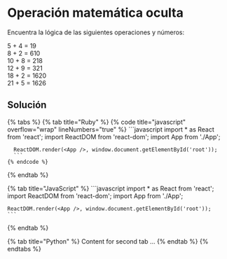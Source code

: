 # Operación matemática oculta

Encuentra la lógica de las siguientes operaciones y números:

5 + 4 = 19  
8 + 2 = 610  
10 + 8 = 218  
12 + 9 = 321  
18 + 2 = 1620  
21 + 5 = 1626  

## Solución

{% tabs %}
  {% tab title="Ruby" %}
    {% code title="javascript" overflow="wrap" lineNumbers="true" %}
      ```javascript
      ‌import * as React from 'react';
      import ReactDOM from 'react-dom';
      import App from './App';

      ReactDOM.render(<App />, window.document.getElementById('root'));
      ```
    {% endcode %}
  {% endtab %}

  {% tab title="JavaScript" %}
    ```javascript
    ‌import * as React from 'react';
    import ReactDOM from 'react-dom';
    import App from './App';

    ReactDOM.render(<App />, window.document.getElementById('root'));
    ```
  {% endtab %}

  {% tab title="Python" %}
    Content for second tab ...
  {% endtab %}
{% endtabs %}